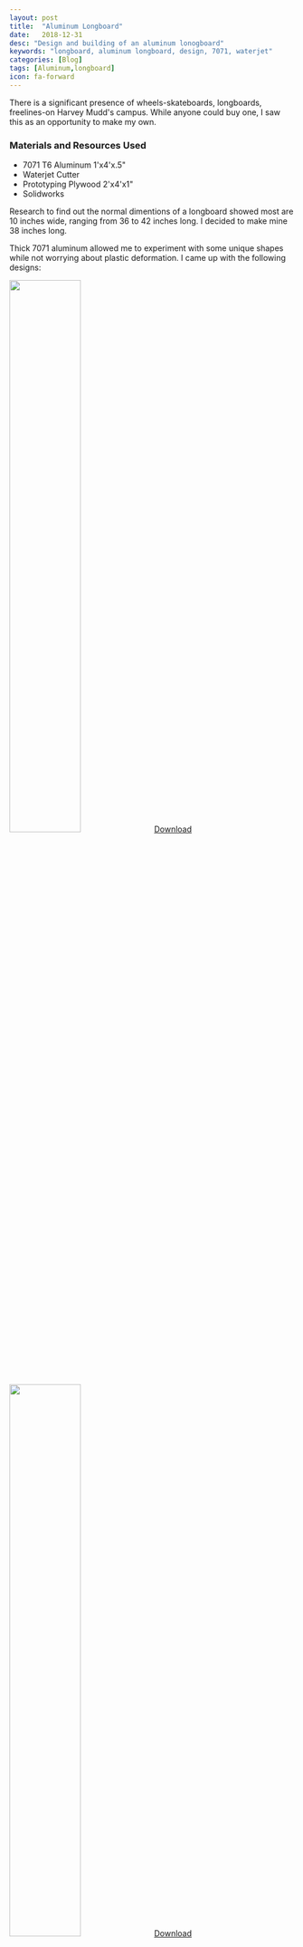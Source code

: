```yaml
---
layout: post
title:  "Aluminum Longboard"
date:   2018-12-31
desc: "Design and building of an aluminum lonogboard"
keywords: "longboard, aluminum longboard, design, 7071, waterjet"
categories: [Blog]
tags: [Aluminum,longboard]
icon: fa-forward
---
```


There is a significant presence of wheels-skateboards, longboards, freelines-on Harvey Mudd's campus. While anyone could buy one, I saw this as an opportunity to make my own. 

### Materials and Resources Used
* 7071 T6 Aluminum 1'x4'x.5"
* Waterjet Cutter
* Prototyping Plywood 2'x4'x1"
* Solidworks

Research to find out the normal dimentions of a longboard showed most are 10 inches wide, ranging from 36 to 42 inches long. I decided to make mine 38 inches long. 

Thick 7071 aluminum allowed me to experiment with some unique shapes while not worrying about plastic deformation. I came up with the following designs:

<!-- ![edit]({{ site.img_path }}/aluminumlongboard/longboard1.jpg) -->
<img src="{{ site.img_path }}/aluminumlongboard/longboard1.jpg" width="50%">
<a href='http://www.3dcontentcentral.com/download-model.aspx?catalogid=171&id=996286'>Download</a>

<!-- ![edit]({{ site.img_path }}/aluminumlongboard/longboard2.jpg) -->
<img src="{{ site.img_path }}/aluminumlongboard/longboard2.jpg" width="50%">
<a href='http://www.3dcontentcentral.com/download-model.aspx?catalogid=171&id=996265'>Download</a>

I decided to use the second design for simplicity and eligance. 



